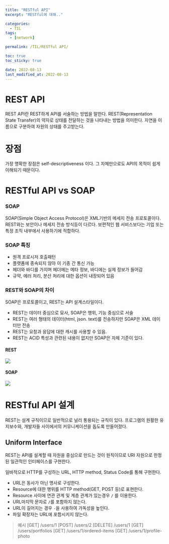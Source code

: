 ```yaml
---
title: "RESTful API"
excerpt: "RESTful에 대해.."

categories:
  - TIL
tags:
  - [network]

permalink: /TIL/RESTful API/

toc: true
toc_sticky: true

date: 2022-08-13
last_modified_at: 2022-08-13
---
```


# REST API
REST API란 REST하게 API를 서술하는 방법을 말한다. 
REST(Representation State Transfer)의 약자로 상태를 전달하는 것을 나타내는 방법을 의미한다. 자연을 이름으로 구분하여 자원의 상태를 주고받는다.

# 장점
가장 명확한 장점은 self-descriptiveness 이다. 그 자체만으로도 API의 목적이 쉽게 이해되기 때문이다.

# RESTful API vs SOAP

### SOAP
SOAP(Simple Object Access Protocol)은 XML기반의 메세지 전송 프로토콜이다. REST와는 보안이나 메세지 전송 방식등이 다르다. 보편적인 웹 서비스보다는 기업 또는 특정 조직 내부에서 사용하기에 적합하다.

### SOAP 특징
- 원격 프로시저 호출패턴
- 플랫폼에 종속되지 않아 이 기종 간 통신 가능
- 헤더와 바디를 가지며 헤더에는 메타 정보, 바디에는 실제 정보가 들어감
- 규약, 에러 처리, 분산 처리에 대한 옵션이 내장되어 있음

### REST와 SOAP의 차이

SOAP은 프로토콜이고, REST는 API 설계스타일이다.

- REST는 데이터 중심으로 묘사, SOAP은 행위, 기능 중심으로 서술
- REST는 여러 형태의 데이터(html, json. text)를 전송하지만 SOAP은 XML 데이터만 전송
- REST는 요청과 응답에 대한 캐시를 사용할 수 있음.
- REST는 ACID 특성과 관련된 내용이 없지만 SOAP은 자체 기준이 있다.

#### REST
![](https://velog.velcdn.com/images/sangwoo/post/e5c59660-fc3d-4d73-b161-de7ef38e68f2/image.png)

#### SOAP
![](https://velog.velcdn.com/images/sangwoo/post/92dc2b1e-9776-4d74-8518-eb201f45db4c/image.png)

# RESTful API 설계
REST는 설계 규칙이므로 일반적으로 널리 통용되는 규칙이 있다. 프로그램의 원활한 유지보수와, 개발자들 사이에서의 커뮤니케이션을 돕도록 만들어졌다.

## Uniform Interface

REST는 API를 설계할 때 자원을 중심으로 만드는 것이 원칙이므로 URI 자원으로 한정된 일관적인 인터페이스를 구현한다.

일바적으로 HTTP를 구성하는 URL, HTTP method, Status Code를 통해 구현한다.
- URL은 동사가 아닌 명사로 구성한다.
- Resource에 대한 행위를 HTTP method(GET, POST 등)로 표현한다.
- Resource 사이에 연관 관계 및 계층 관계가 있는경우 `/` 를 이용한다.
- URL마지막 문자로 `/`를 포함하지 않는다.
- URL이 길어지는 경우 `-`을 사용하여 가독성을 높인다.
- 파일 확장자는 URL에 포함시키지 않는다.

>예시
[GET]	/users/1
[POST]	/users/2
[DELETE]	/users/1
[GET] /users/portfolios
[GET] /users/1/ordered-items
[GET] /users/1/profile-photo


